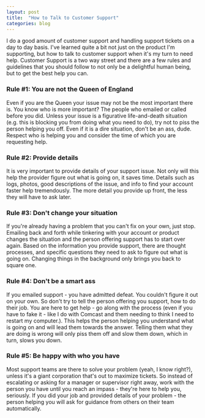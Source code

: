 ```yaml
---
layout: post
title:  "How to Talk to Customer Support"
categories: blog
---
```


I do a good amount of customer support and handling support tickets on a day to day basis. I've learned quite a bit not just on the product I'm supporting, but how to talk to customer support when it's my turn to need help. Customer Support is a two way street and there are a few rules and guidelines that you should follow to not only be a delightful human being, but to get the best help you can.

### Rule #1: You are not the Queen of England

Even if you are the Queen your issue may not be the most important there is. You know who is more important? The people who emailed or called before you did. Unless your issue is a figurative life-and-death situation (e.g. this is blocking you from doing what you need to do), try not to piss the person helping you off. Even if it is a dire situation, don't be an ass, dude. Respect who is helping you and consider the time of which you are requesting help.

### Rule #2: Provide details

It is very important to provide details of your support issue. Not only will this help the provider figure out what is going on, it saves time. Details such as logs, photos, good descriptions of the issue, and info to find your account faster help tremendously. The more detail you provide up front, the less they will have to ask later.

### Rule #3: Don't change your situation

If you're already having a problem that you can't fix on your own, just stop. Emailing back and forth while tinkering with your account or product changes the situation and the person offering support has to start over again. Based on the information you provide support, there are thought processes, and specific questions they need to ask to figure out what is going on. Changing things in the background only brings you back to square one.

### Rule #4: Don't be a smart ass

If you emailed support - you have admitted defeat. You couldn't figure it out on your own. So don't try to tell the person offering you support, how to do their job. You are here to get help - go along with the process (even if you have to fake it - like I do with Comcast and them needing to think I need to restart my computer.). This helps the person helping you understand what is going on and will lead them towards the answer. Telling them what they are doing is wrong will only piss them off and slow them down, which in turn, slows you down.

### Rule #5: Be happy with who you have

Most support teams are there to solve your problem (yeah, I know right?), unless it's a giant corporation that's out to maximize tickets. So instead of escalating or asking for a manager or supervisor right away, work with the person you have until you reach an impass - they're here to help you, seriously. If you did your job and provided details of your problem - the person helping you will ask for guidance from others on their team automatically.
